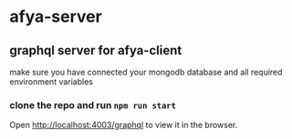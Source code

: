 # afya-server

## graphql server for afya-client

make sure you have connected your mongodb database and all required environment variables
### clone the repo and run `npm run start`

Open [ http://localhost:4003/graphql]( http://localhost:4003/graphql) to view it in the browser.
